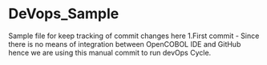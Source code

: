 # DeVops_Sample
Sample file for keep tracking of commit changes here 
1.First commit - Since there is no means of integration between OpenCOBOL IDE and GitHub hence we are using this manual commit to run devOps Cycle.
